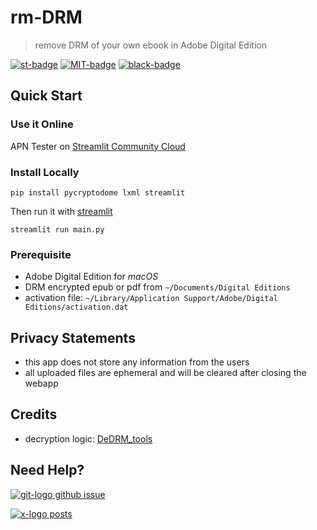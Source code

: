 # rm-DRM

> remove DRM of your own ebook in Adobe Digital Edition

[![st-badge]][rm-drm] [![MIT-badge]][MIT-url] [![black-badge]][black-url]

## Quick Start

### Use it Online

APN Tester on [Streamlit Community Cloud](https://apn-tester.streamlit.app)

### Install Locally

`pip install pycryptodome lxml streamlit`

Then run it with [streamlit]

`streamlit run main.py`

### Prerequisite

- Adobe Digital Edition for *macOS*
- DRM encrypted epub or pdf from `~/Documents/Digital Editions`
- activation file: `~/Library/Application Support/Adobe/Digital Editions/activation.dat`

## Privacy Statements

- this app does not store any information from the users
- all uploaded files are ephemeral and will be cleared after closing the webapp

## Credits

- decryption logic: [DeDRM_tools]

## Need Help?

[![git-logo] github issue][github issue]

[![x-logo] posts][x-post]

[rm-drm]: https://rm-drm.streamlit.app
[black-badge]: https://img.shields.io/badge/code%20style-black-000000.svg
[black-url]: https://github.com/psf/black
[DeDRM_tools]: https://github.com/noDRM/DeDRM_tools
[git-logo]: https://api.iconify.design/bi/github.svg?color=%236FD886&width=20
[github issue]: https://github.com/hoishing/rm-drm/issues
[MIT-badge]: https://img.shields.io/github/license/hoishing/ptag
[MIT-url]: https://opensource.org/licenses/MIT
[st-badge]: https://static.streamlit.io/badges/streamlit_badge_black_white.svg
[streamlit]: https://docs.streamlit.io
[x-logo]: https://api.iconify.design/ri:twitter-x-fill.svg?width=20&color=DarkGray
[x-post]: https://x.com/hoishing

